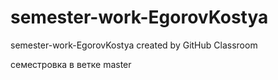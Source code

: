 # semester-work-EgorovKostya
semester-work-EgorovKostya created by GitHub Classroom

семестровка в ветке master
